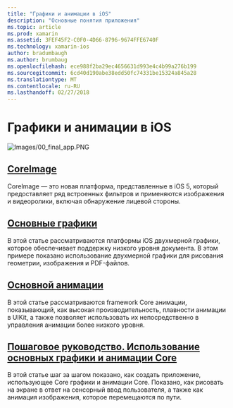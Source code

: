 ```yaml
---
title: "Графики и анимации в iOS"
description: "Основные понятия приложения"
ms.topic: article
ms.prod: xamarin
ms.assetid: 3FEF45F2-C0F0-4D66-8796-9674FFE6740F
ms.technology: xamarin-ios
author: bradumbaugh
ms.author: brumbaug
ms.openlocfilehash: ece988f2ba29ec4656631d993e4c4b99a276b199
ms.sourcegitcommit: 6cd40d190abe38edd50fc74331be15324a845a28
ms.translationtype: MT
ms.contentlocale: ru-RU
ms.lasthandoff: 02/27/2018
---
```

# <a name="graphics-and-animation-in-ios"></a>Графики и анимации в iOS

![Images/00_final_app.PNG](images/00-final-app.png "запуска примера приложения") 


##  <a name="coreimageiosplatformgraphics-animation-iosintroduction-to-coreimagemd"></a>[CoreImage](~/ios/platform/graphics-animation-ios/introduction-to-coreimage.md)

CoreImage — это новая платформа, представленные в iOS 5, который предоставляет ряд встроенных фильтров и применяются изображения и видеоролики, включая обнаружение лицевой стороны.

##  <a name="core-graphicsiosplatformgraphics-animation-ioscore-graphicsmd"></a>[Основные графики](~/ios/platform/graphics-animation-ios/core-graphics.md)

В этой статье рассматриваются платформы iOS двухмерной графики, которое обеспечивает поддержку низкого уровня документа. В этом примере показано использование двухмерной графики для рисования геометрии, изображения и PDF-файлов.

##  <a name="core-animationiosplatformgraphics-animation-ioscore-animationmd"></a>[Основной анимации](~/ios/platform/graphics-animation-ios/core-animation.md)

В этой статье рассматриваются framework Core анимации, показывающий, как высокая производительность, плавности анимации в UIKit, а также позволяет использовать их непосредственно в управления анимации более низкого уровня.

##  <a name="walkthrough---using-core-graphics-and-core-animationiosplatformgraphics-animation-iosgraphics-animation-walkthroughmd"></a>[Пошаговое руководство. Использование основных графики и анимации Core](~/ios/platform/graphics-animation-ios/graphics-animation-walkthrough.md)

В этой статье шаг за шагом показано, как создать приложение, использующее Core графики и анимации Core. Показано, как рисовать на экране в ответ на сенсорный ввод пользователя, а также как анимация изображения, которое перемещаются по пути.



